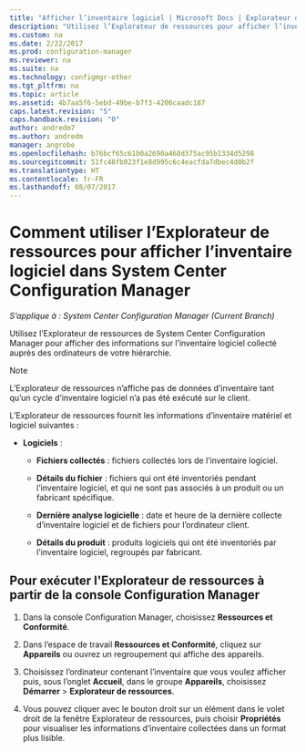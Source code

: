 ```yaml
---
title: "Afficher l’inventaire logiciel | Microsoft Docs | Explorateur de ressources"
description: "Utilisez l’Explorateur de ressources pour afficher l’inventaire logiciel dans System Center Configuration Manager."
ms.custom: na
ms.date: 2/22/2017
ms.prod: configuration-manager
ms.reviewer: na
ms.suite: na
ms.technology: configmgr-other
ms.tgt_pltfrm: na
ms.topic: article
ms.assetid: 4b7aa5f6-5ebd-49be-b7f3-4206caadc187
caps.latest.revision: "5"
caps.handback.revision: "0"
author: andredm7
ms.author: andredm
manager: angrobe
ms.openlocfilehash: b76bcf65c61b0a2690a468d375ac95b1334d5298
ms.sourcegitcommit: 51fc48fb023f1e8d995c6c4eacfda7dbec4d0b2f
ms.translationtype: HT
ms.contentlocale: fr-FR
ms.lasthandoff: 08/07/2017
---
```

# <a name="how-to-use-resource-explorer-to-view-software-inventory-in-system-center-configuration-manager"></a>Comment utiliser l’Explorateur de ressources pour afficher l’inventaire logiciel dans System Center Configuration Manager

*S’applique à : System Center Configuration Manager (Current Branch)*

Utilisez l’Explorateur de ressources de System Center Configuration Manager pour afficher des informations sur l’inventaire logiciel collecté auprès des ordinateurs de votre hiérarchie.  

> [!NOTE]  
>  L’Explorateur de ressources n’affiche pas de données d’inventaire tant qu’un cycle d’inventaire logiciel n’a pas été exécuté sur le client.  

 L’Explorateur de ressources fournit les informations d’inventaire matériel et logiciel suivantes :  

-   **Logiciels** :  

    -   **Fichiers collectés** : fichiers collectés lors de l’inventaire logiciel.  

    -   **Détails du fichier** : fichiers qui ont été inventoriés pendant l’inventaire logiciel, et qui ne sont pas associés à un produit ou un fabricant spécifique.  

    -   **Dernière analyse logicielle** : date et heure de la dernière collecte d’inventaire logiciel et de fichiers pour l’ordinateur client.  

    -   **Détails du produit** : produits logiciels qui ont été inventoriés par l’inventaire logiciel, regroupés par fabricant.  

## <a name="to-run-resource-explorer-from-the-configuration-manager-console"></a>Pour exécuter l'Explorateur de ressources à partir de la console Configuration Manager  

1.  Dans la console Configuration Manager, choisissez **Ressources et Conformité**.

2.  Dans l’espace de travail **Ressources et Conformité**, cliquez sur **Appareils** ou ouvrez un regroupement qui affiche des appareils.  

3.  Choisissez l’ordinateur contenant l’inventaire que vous voulez afficher puis, sous l’onglet **Accueil**, dans le groupe **Appareils**, choisissez **Démarrer** > **Explorateur de ressources**.

4.  Vous pouvez cliquer avec le bouton droit sur un élément dans le volet droit de la fenêtre Explorateur de ressources, puis choisir **Propriétés** pour visualiser les informations d’inventaire collectées dans un format plus lisible.  
 

